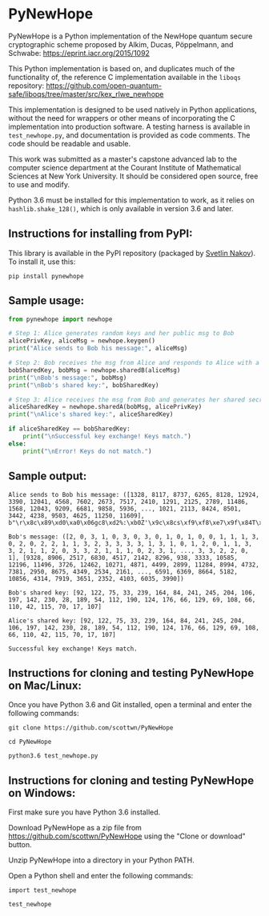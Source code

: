 # PyNewHope

PyNewHope is a Python implementation of the NewHope quantum secure cryptographic scheme proposed by Alkim, Ducas, Pöppelmann, and Schwabe: https://eprint.iacr.org/2015/1092

This Python implementation is based on, and duplicates much of the functionality of, the reference C implementation available in the `liboqs` repository: https://github.com/open-quantum-safe/liboqs/tree/master/src/kex_rlwe_newhope

This implementation is designed to be used natively in Python applications, without the need for wrappers or other means of incorporating the C implementation into production software. A testing harness is available in `test_newhope.py`, and documentation is provided as code comments. The code should be readable and usable.

This work was submitted as a master's capstone advanced lab to the computer science department at the Courant Institute of Mathematical Sciences at New York University. It should be considered open source, free to use and modify.

Python 3.6 must be installed for this implementation to work, as it relies on `hashlib.shake_128()`, which is only available in version 3.6 and later.

Instructions for installing from PyPI:
--------------------------------------

This library is available in the PyPI repository (packaged by [Svetlin Nakov](https://github.com/nakov)). To install it, use this:

```
pip install pynewhope
```

Sample usage:
-------------

```py
from pynewhope import newhope

# Step 1: Alice generates random keys and her public msg to Bob
alicePrivKey, aliceMsg = newhope.keygen()
print("Alice sends to Bob his message:", aliceMsg)

# Step 2: Bob receives the msg from Alice and responds to Alice with a msg
bobSharedKey, bobMsg = newhope.sharedB(aliceMsg)
print("\nBob's message:", bobMsg)
print("\nBob's shared key:", bobSharedKey)

# Step 3: Alice receives the msg from Bob and generates her shared secret
aliceSharedKey = newhope.sharedA(bobMsg, alicePrivKey)
print("\nAlice's shared key:", aliceSharedKey)

if aliceSharedKey == bobSharedKey:
    print("\nSuccessful key exchange! Keys match.")
else:
    print("\nError! Keys do not match.")
```

Sample output:
--------------

```
Alice sends to Bob his message: ([1328, 8117, 8737, 6265, 8128, 12924, 3390, 12041, 4568, 7602, 2673, 7517, 2410, 1291, 2125, 2789, 11486, 1568, 12043, 9209, 6681, 9858, 5936, ..., 1021, 2113, 8424, 8501, 3442, 4238, 9503, 4625, 11250, 11609], b"\r\x8c\x89\xd0\xa0\x06gc8\xd2%:\xb0Z'\x9c\x8cs\xf9\xf8\xe7\x9f\x84T\xb73\x85w\xcc\xe5\xb5\xe1")

Bob's message: ([2, 0, 3, 1, 0, 3, 0, 3, 0, 1, 0, 1, 0, 0, 1, 1, 1, 3, 0, 2, 0, 2, 2, 1, 1, 3, 2, 3, 3, 3, 3, 1, 3, 1, 0, 1, 2, 0, 1, 1, 3, 3, 2, 1, 1, 2, 0, 3, 3, 2, 1, 1, 1, 0, 2, 3, 1, ..., 3, 3, 2, 2, 0, 1], [9328, 8906, 2517, 6830, 4517, 2142, 8296, 938, 3333, 10585, 12196, 11496, 3726, 12462, 10271, 4871, 4499, 2899, 11284, 8994, 4732, 7381, 2950, 8675, 4349, 2534, 2161, ..., 6591, 6369, 8664, 5182, 10856, 4314, 7919, 3651, 2352, 4103, 6035, 3990])

Bob's shared key: [92, 122, 75, 33, 239, 164, 84, 241, 245, 204, 106, 197, 142, 230, 28, 189, 54, 112, 190, 124, 176, 66, 129, 69, 108, 66, 110, 42, 115, 70, 17, 107]

Alice's shared key: [92, 122, 75, 33, 239, 164, 84, 241, 245, 204, 106, 197, 142, 230, 28, 189, 54, 112, 190, 124, 176, 66, 129, 69, 108, 66, 110, 42, 115, 70, 17, 107]

Successful key exchange! Keys match.
```

Instructions for cloning and testing PyNewHope on Mac/Linux:
------------------------------------------------------------

Once you have Python 3.6 and Git installed, open a terminal and enter the following commands:
```
git clone https://github.com/scottwn/PyNewHope

cd PyNewHope

python3.6 test_newhope.py
```

Instructions for cloning and testing PyNewHope on Windows:
----------------------------------------------------------

First make sure you have Python 3.6 installed.

Download PyNewHope as a zip file from https://github.com/scottwn/PyNewHope using the "Clone or download" button.

Unzip PyNewHope into a directory in your Python PATH.

Open a Python shell and enter the following commands:
```
import test_newhope

test_newhope
```
